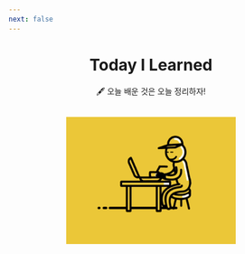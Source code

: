 ```yaml
---
next: false
---
```

<center><h1> Today I Learned</h1></center>
<div align="center">

:fountain_pen: 오늘 배운 것은 오늘 정리하자!

<br>
<img src="./img/day.gif" alt="day" width="300" caption="hi" />

</div>